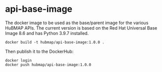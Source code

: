 # api-base-image

The docker image to be used as the base/parent image for the various HuBMAP APIs. The current version is based on the Red Hat Universal Base Image 8.6 and has Python 3.9.7 installed.

````
docker build -t hubmap/api-base-image:1.0.0 .
````

Then publish it to the DockerHub:

````
docker login
docker push hubmap/api-base-image:1.0.0
````
